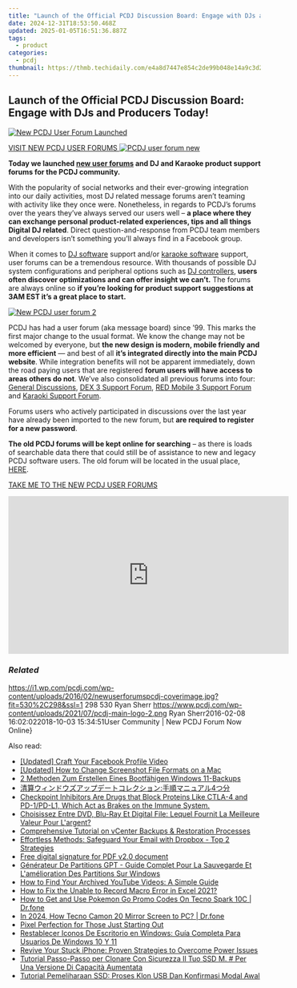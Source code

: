 ```yaml
---
title: "Launch of the Official PCDJ Discussion Board: Engage with DJs and Producers Today!"
date: 2024-12-31T18:53:50.468Z
updated: 2025-01-05T16:51:36.887Z
tags:
  - product
categories:
  - pcdj
thumbnail: https://thmb.techidaily.com/e4a8d7447e854c2de99b048e14a9c3d2b9315b35b4cc07b6ffa3d376da485f27.jpg
---
```


## Launch of the Official PCDJ Discussion Board: Engage with DJs and Producers Today!

[![New PCDJ User Forum Launched](https://i1.wp.com/pcdj.com/wp-content/uploads/2016/02/newuserforumspcdj-coverimage.jpg?resize=530%2C298&ssl=1)](https://i1.wp.com/pcdj.com/wp-content/uploads/2016/02/newuserforumspcdj-coverimage.jpg?fit=530%2C298&ssl=1 "New PCDJ User Forums")

[VISIT NEW PCDJ USER FORUMS ![PCDJ user forum new](https://i1.wp.com/pcdj.com/wp-content/uploads/2016/02/pcdj-forum-new-1.jpg?fit=300%2C300&ssl=1 "PCDJ user forum new")](https://tools.techidaily.com/pcdj/products/)

**Today we launched [new user forums](https://tools.techidaily.com/pcdj/products/) and DJ and Karaoke product support forums for the PCDJ community.**

With the popularity of social networks and their ever-growing integration into our daily activities, most DJ related message forums aren’t teaming with activity like they once were. Nonetheless, in regards to PCDJ’s forums over the years they’ve always served our users well – **a place where they can exchange personal product-related experiences, tips and all things Digital DJ related**. Direct question-and-response from PCDJ team members and developers isn’t something you’ll always find in a Facebook group.

When it comes to [DJ software](https://tools.techidaily.com/pcdj/products/) support and/or [karaoke software](https://tools.techidaily.com/pcdj/products/) support, user forums can be a tremendous resource. With thousands of possible DJ system configurations and peripheral options such as [DJ controllers](https://tools.techidaily.com/pcdj/products/), **users often discover optimizations and can offer insight we can’t.** The forums are always online so **if you’re looking for product support suggestions at 3AM EST it’s a great place to start.**

[![New PCDJ user forum 2](https://i1.wp.com/pcdj.com/wp-content/uploads/2016/02/pcdj-forum-new-2.jpg?fit=300%2C300&ssl=1 "New PCDJ user forum 2")](https://i1.wp.com/pcdj.com/wp-content/uploads/2016/02/pcdj-forum-new-2.jpg?fit=481%2C481&ssl=1)

PCDJ has had a user forum (aka message board) since ’99\. This marks the first major change to the usual format. We know the change may not be welcomed by everyone, but **the new design is modern, mobile friendly and more efficient** — and best of all **it’s integrated directly into the main PCDJ website**. While integration benefits will not be apparent immediately, down the road paying users that are registered **forum users will have access to areas others do not**. We’ve also consolidated all previous forums into four: [General Discussions](https://tools.techidaily.com/pcdj/products/), [DEX 3 Support Forum](https://tools.techidaily.com/pcdj/products/), [RED Mobile 3 Support Forum](https://tools.techidaily.com/pcdj/products/) and [Karaoki Support Forum](https://tools.techidaily.com/pcdj/products/).

Forums users who actively participated in discussions over the last year have already been imported to the new forum, but **are required to register for a new password**.

**The old PCDJ forums will be kept online for searching** – as there is loads of searchable data there that could still be of assistance to new and legacy PCDJ software users. The old forum will be located in the usual place, [HERE](https://tools.techidaily.com/pcdj/products/).

[TAKE ME TO THE NEW PCDJ USER FORUMS](https://tools.techidaily.com/pcdj/products/)

<!-- affiliate ads begin -->
<iframe width="560" height="315" src="https://www.youtube.com/embed/X18Dq7rV-xI?si=twFfXIPD0TFmC5EM" title="YouTube video player" frameborder="0" allow="accelerometer; autoplay; clipboard-write; encrypted-media; gyroscope; picture-in-picture; web-share" referrerpolicy="strict-origin-when-cross-origin" allowfullscreen></iframe>
<!-- affiliate ads end -->

### _Related_

https://i1.wp.com/pcdj.com/wp-content/uploads/2016/02/newuserforumspcdj-coverimage.jpg?fit=530%2C298&ssl=1 298 530 Ryan Sherr https://www.pcdj.com/wp-content/uploads/2021/07/pcdj-main-logo-2.png Ryan Sherr2016-02-08 16:02:022018-10-03 15:34:51User Community | New PCDJ Forum Now Online}

<ins class="adsbygoogle"
     style="display:block"
     data-ad-format="autorelaxed"
     data-ad-client="ca-pub-7571918770474297"
     data-ad-slot="1223367746"></ins>

<ins class="adsbygoogle"
     style="display:block"
     data-ad-client="ca-pub-7571918770474297"
     data-ad-slot="8358498916"
     data-ad-format="auto"
     data-full-width-responsive="true"></ins>

<span class="atpl-alsoreadstyle">Also read:</span>
<div><ul>
<li><a href="https://facebook-video-recording.techidaily.com/updated-craft-your-facebook-profile-video/"><u>[Updated] Craft Your Facebook Profile Video</u></a></li>
<li><a href="https://screen-sharing-recording.techidaily.com/updated-how-to-change-screenshot-file-formats-on-a-mac/"><u>[Updated] How to Change Screenshot File Formats on a Mac</u></a></li>
<li><a href="https://discover-bits.techidaily.com/2-methoden-zum-erstellen-eines-bootfahigen-windows-11-backups/"><u>2 Methoden Zum Erstellen Eines Bootfähigen Windows 11-Backups</u></a></li>
<li><a href="https://discover-bits.techidaily.com/1728486690804-4/"><u>清算ウィンドウズアップデートコレクション:手順マニュアル4つ分</u></a></li>
<li><a href="https://discover-bits.techidaily.com/checkpoint-inhibitors-are-drugs-that-block-proteins-like-ctla-4-and-pd-1pd-l1-which-act-as-brakes-on-the-immune-system/"><u>Checkpoint Inhibitors Are Drugs that Block Proteins Like CTLA-4 and PD-1/PD-L1, Which Act as Brakes on the Immune System.</u></a></li>
<li><a href="https://some-approaches.techidaily.com/choisissez-entre-dvd-blu-ray-et-digital-file-lequel-fournit-la-meilleure-valeur-pour-largent/"><u>Choisissez Entre DVD, Blu-Ray Et Digital File: Lequel Fournit La Meilleure Valeur Pour L'argent?</u></a></li>
<li><a href="https://win-great.techidaily.com/comprehensive-tutorial-on-vcenter-backups-and-restoration-processes/"><u>Comprehensive Tutorial on vCenter Backups & Restoration Processes</u></a></li>
<li><a href="https://discover-bits.techidaily.com/effortless-methods-safeguard-your-email-with-dropbox-top-2-strategies/"><u>Effortless Methods: Safeguard Your Email with Dropbox - Top 2 Strategies</u></a></li>
<li><a href="https://phone-solutions.techidaily.com/free-digital-signature-for-pdf-v20-document-by-ldigisigner-sign-a-pdf-sign-a-pdf/"><u>Free digital signature for PDF v2.0 document</u></a></li>
<li><a href="https://discover-bits.techidaily.com/generateur-de-partitions-gpt-guide-complet-pour-la-sauvegarde-et-lamelioration-des-partitions-sur-windows/"><u>Générateur De Partitions GPT - Guide Complet Pour La Sauvegarde Et L'amélioration Des Partitions Sur Windows</u></a></li>
<li><a href="https://discover-bits.techidaily.com/how-to-find-your-archived-youtube-videos-a-simple-guide/"><u>How to Find Your Archived YouTube Videos: A Simple Guide</u></a></li>
<li><a href="https://blog-min.techidaily.com/how-to-fix-the-unable-to-record-macro-error-in-excel-2021-by-stellar-guide/"><u>How to Fix the Unable to Record Macro Error in Excel 2021?</u></a></li>
<li><a href="https://android-pokemon-go.techidaily.com/how-to-get-and-use-pokemon-go-promo-codes-on-tecno-spark-10c-drfone-by-drfone-virtual-android/"><u>How to Get and Use Pokemon Go Promo Codes On Tecno Spark 10C | Dr.fone</u></a></li>
<li><a href="https://screen-mirror.techidaily.com/in-2024-how-tecno-camon-20-mirror-screen-to-pc-drfone-by-drfone-android/"><u>In 2024, How Tecno Camon 20 Mirror Screen to PC? | Dr.fone</u></a></li>
<li><a href="https://extra-resources.techidaily.com/pixel-perfection-for-those-just-starting-out/"><u>Pixel Perfection for Those Just Starting Out</u></a></li>
<li><a href="https://discover-bits.techidaily.com/restablecer-iconos-de-escritorio-en-windows-guia-completa-para-usuarios-de-windows-10-y-11/"><u>Restablecer Iconos De Escritorio en Windows: Guía Completa Para Usuarios De Windows 10 Y 11</u></a></li>
<li><a href="https://os-tips.techidaily.com/revive-your-stuck-iphone-proven-strategies-to-overcome-power-issues/"><u>Revive Your Stuck iPhone: Proven Strategies to Overcome Power Issues</u></a></li>
<li><a href="https://discover-bits.techidaily.com/tutorial-passo-passo-per-clonare-con-sicurezza-il-tuo-ssd-m-per-una-versione-di-capacita-aumentata/"><u>Tutorial Passo-Passo per Clonare Con Sicurezza Il Tuo SSD M. # Per Una Versione Di Capacità Aumentata</u></a></li>
<li><a href="https://discover-bits.techidaily.com/tutorial-pemeliharaan-ssd-proses-klon-usb-dan-konfirmasi-modal-awal/"><u>Tutorial Pemeliharaan SSD: Proses Klon USB Dan Konfirmasi Modal Awal</u></a></li>
</ul></div>

